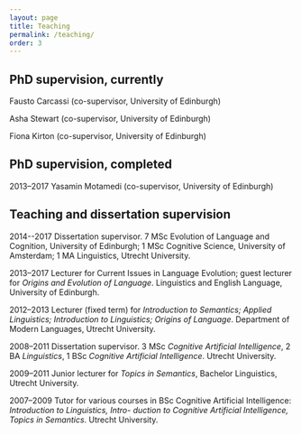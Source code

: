 ```yaml
---
layout: page
title: Teaching
permalink: /teaching/
order: 3
---
```


## PhD supervision, currently

Fausto Carcassi (co-supervisor, University of Edinburgh) 

Asha Stewart (co-supervisor, University of Edinburgh)

Fiona Kirton (co-supervisor, University of Edinburgh)

## PhD supervision, completed

2013–2017 Yasamin Motamedi (co-supervisor, University of Edinburgh)

## Teaching and dissertation supervision

2014--2017 Dissertation supervisor. 7 MSc Evolution of Language and Cognition, University of Edinburgh; 1 MSc Cognitive Science, University of Amsterdam; 1 MA Linguistics, Utrecht University.

2013–2017 Lecturer for Current Issues in Language Evolution; guest lecturer for *Origins and Evolution of Language*. Linguistics and English Language, University of Edinburgh.

2012–2013 Lecturer (fixed term) for *Introduction to Semantics; Applied Linguistics; Introduction to Linguistics; Origins of Language*. Department of Modern Languages, Utrecht University.

2008–2011 Dissertation supervisor. 3 MSc *Cognitive Artificial Intelligence*, 2 BA *Linguistics*, 1 BSc *Cognitive Artificial Intelligence*. Utrecht University.

2009–2011 Junior lecturer for *Topics in Semantics*, Bachelor Linguistics, Utrecht University.

2007–2009 Tutor for various courses in BSc Cognitive Artificial Intelligence: *Introduction to Linguistics, Intro-
duction to Cognitive Artificial Intelligence, Topics in Semantics*. Utrecht University.
